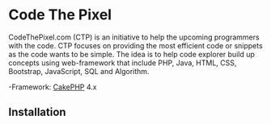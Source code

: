 # Code The Pixel

CodeThePixel.com (CTP) is an initiative to help the upcoming programmers with the code. CTP focuses on providing the most efficient code or snippets as the code wants to be simple. The idea is to help code explorer build up concepts using web-framework that include PHP, Java, HTML, CSS, Bootstrap, JavaScript, SQL and Algorithm.

-Framework: [CakePHP](https://cakephp.org) 4.x

## Installation

